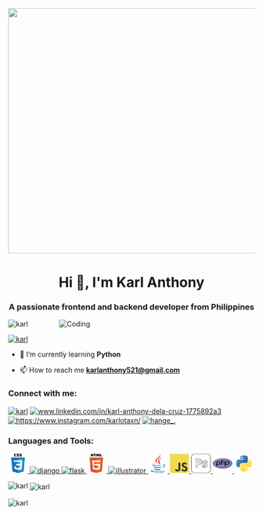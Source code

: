 <img width="1000" height="500" src="https://cutewallpaper.org/21/star-wars-4k-wallpaper/Kylo-Ren-Lightsaber-Star-Wars-4K-3840x2160-Wallpaper-16.jpg">
<h1 align="center">Hi 🙌, I'm Karl Anthony</h1>
<h3 align="center">A passionate frontend and backend developer from Philippines</h3>
<img align="right" alt="Coding" width="400" src="https://raw.githubusercontent.com/anikakash/anikakash/main/assets/focus-animation.gif?raw=true">

<p align="left"> <img src="https://komarev.com/ghpvc/?username=karl&label=Profile%20views&color=0e75b6&style=flat" alt="karl" /> </p>

<p align="left"> <a href="https://twitter.com/karl" target="blank"><img src="https://img.shields.io/twitter/follow/karl?logo=twitter&style=for-the-badge" alt="karl" /></a> </p>

- 🌱 I’m currently learning **Python**

- 📫 How to reach me **karlanthony521@gmail.com**

<h3 align="left">Connect with me:</h3>
<p align="left">
<a href="https://twitter.com/karl" target="blank"><img align="center" src="https://raw.githubusercontent.com/rahuldkjain/github-profile-readme-generator/master/src/images/icons/Social/twitter.svg" alt="karl" height="30" width="40" /></a>
<a href="https://linkedin.com/in/www.linkedin.com/in/karl-anthony-dela-cruz-1775892a3" target="blank"><img align="center" src="https://raw.githubusercontent.com/rahuldkjain/github-profile-readme-generator/master/src/images/icons/Social/linked-in-alt.svg" alt="www.linkedin.com/in/karl-anthony-dela-cruz-1775892a3" height="30" width="40" /></a>
<a href="https://instagram.com/https://www.instagram.com/karlotaxn/" target="blank"><img align="center" src="https://raw.githubusercontent.com/rahuldkjain/github-profile-readme-generator/master/src/images/icons/Social/instagram.svg" alt="https://www.instagram.com/karlotaxn/" height="30" width="40" /></a>
<a href="https://discord.gg/hange_." target="blank"><img align="center" src="https://raw.githubusercontent.com/rahuldkjain/github-profile-readme-generator/master/src/images/icons/Social/discord.svg" alt="hange_." height="30" width="40" /></a>
</p>

<h3 align="left">Languages and Tools:</h3>
<p align="left"> <a href="https://www.w3schools.com/css/" target="_blank" rel="noreferrer"> <img src="https://raw.githubusercontent.com/devicons/devicon/master/icons/css3/css3-original-wordmark.svg" alt="css3" width="40" height="40"/> </a> <a href="https://www.djangoproject.com/" target="_blank" rel="noreferrer"> <img src="https://cdn.worldvectorlogo.com/logos/django.svg" alt="django" width="40" height="40"/> </a> <a href="https://flask.palletsprojects.com/" target="_blank" rel="noreferrer"> <img src="https://www.vectorlogo.zone/logos/pocoo_flask/pocoo_flask-icon.svg" alt="flask" width="40" height="40"/> </a> <a href="https://www.w3.org/html/" target="_blank" rel="noreferrer"> <img src="https://raw.githubusercontent.com/devicons/devicon/master/icons/html5/html5-original-wordmark.svg" alt="html5" width="40" height="40"/> </a> <a href="https://www.adobe.com/in/products/illustrator.html" target="_blank" rel="noreferrer"> <img src="https://www.vectorlogo.zone/logos/adobe_illustrator/adobe_illustrator-icon.svg" alt="illustrator" width="40" height="40"/> </a> <a href="https://www.java.com" target="_blank" rel="noreferrer"> <img src="https://raw.githubusercontent.com/devicons/devicon/master/icons/java/java-original.svg" alt="java" width="40" height="40"/> </a> <a href="https://developer.mozilla.org/en-US/docs/Web/JavaScript" target="_blank" rel="noreferrer"> <img src="https://raw.githubusercontent.com/devicons/devicon/master/icons/javascript/javascript-original.svg" alt="javascript" width="40" height="40"/> </a> <a href="https://www.photoshop.com/en" target="_blank" rel="noreferrer"> <img src="https://raw.githubusercontent.com/devicons/devicon/master/icons/photoshop/photoshop-line.svg" alt="photoshop" width="40" height="40"/> </a> <a href="https://www.php.net" target="_blank" rel="noreferrer"> <img src="https://raw.githubusercontent.com/devicons/devicon/master/icons/php/php-original.svg" alt="php" width="40" height="40"/> </a> <a href="https://www.python.org" target="_blank" rel="noreferrer"> <img src="https://raw.githubusercontent.com/devicons/devicon/master/icons/python/python-original.svg" alt="python" width="40" height="40"/> </a> </p>

<p><img align="left" src="https://github-readme-stats.vercel.app/api/top-langs?username=karl&show_icons=true&locale=en&layout=compact" alt="karl" /></p>

<p>&nbsp;<img align="center" src="https://github-readme-stats.vercel.app/api?username=karl&show_icons=true&locale=en" alt="karl" /></p>

<p><img align="center" src="https://github-readme-streak-stats.herokuapp.com/?user=karl&" alt="karl" /></p>
